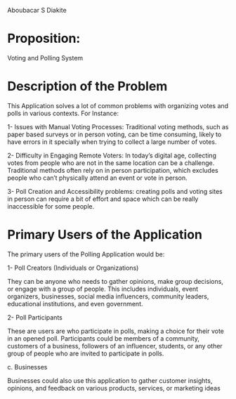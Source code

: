 Aboubacar S Diakite
# Proposition:  
Voting and Polling System
# Description of the Problem
This Application solves a lot of common problems with organizing votes and polls in various contexts. For Instance:

1- Issues with Manual Voting Processes: Traditional voting methods, such as paper based surveys or in person voting, can be time consuming, likely to have errors in it specially  when trying to collect a large number of votes.

2- Difficulty in Engaging Remote Voters: In today’s digital age, collecting votes from people who are not in the same location can be a challenge. Traditional methods often rely on in person participation, which excludes people who can’t physically attend an event or vote in person.

3- Poll Creation and Accessibility problems: creating polls and voting sites in person can require a bit of effort and space which can be really inaccessible for some people. 

# Primary Users of the Application
The primary users of the  Polling Application would be:

1- Poll Creators (Individuals or Organizations)

They can be anyone who needs to gather opinions, make group decisions, or engage with a group of people. This includes individuals, event organizers, businesses, social media influencers, community leaders, educational institutions, and even government.

2- Poll Participants 

These are users are who participate in polls, making a choice for their vote in an opened poll. Participants could be members of a community, customers of a business, followers of an influencer, students, or any other group of people who are invited to participate in polls.

c. Businesses

Businesses could also use this application to gather customer insights, opinions, and feedback on various products, services, or marketing ideas
